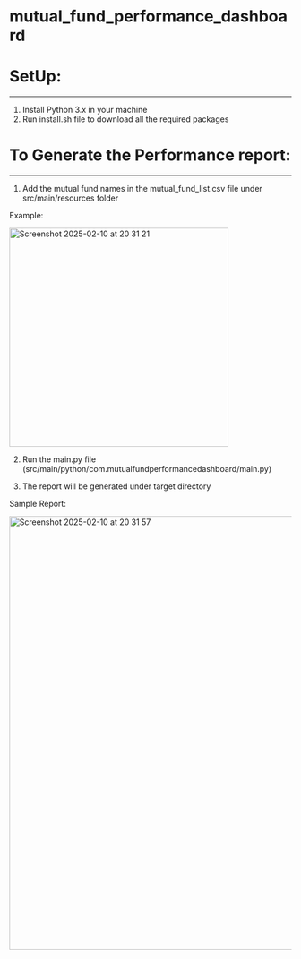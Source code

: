 # mutual_fund_performance_dashboard

# SetUp:
--------

1. Install Python 3.x in your machine
2. Run install.sh file to download all the required packages

# To Generate the Performance report: 
-------------------------------------

1. Add the mutual fund names in the mutual_fund_list.csv file under src/main/resources folder

Example:

<img width="391" alt="Screenshot 2025-02-10 at 20 31 21" src="https://github.com/user-attachments/assets/a5176597-9b75-4754-bd3f-c14bfd6d429a" />
   
2. Run the main.py file (src/main/python/com.mutualfundperformancedashboard/main.py)

3. The report will be generated under target directory

Sample Report:

<img width="775" alt="Screenshot 2025-02-10 at 20 31 57" src="https://github.com/user-attachments/assets/b1b58310-8d28-41cf-865c-d3b2a782b39d" />
